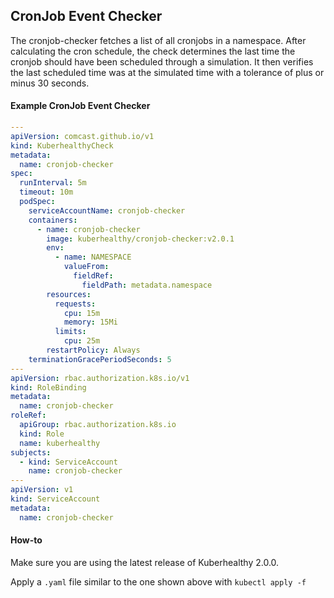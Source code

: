 ## CronJob Event Checker

The cronjob-checker fetches a list of all cronjobs in a namespace. After calculating the cron schedule, the check determines the last time the cronjob should have been scheduled through a simulation. It then verifies the last scheduled time was at the simulated time with a tolerance of plus or minus 30 seconds.

#### Example CronJob Event Checker

```yaml
---
apiVersion: comcast.github.io/v1
kind: KuberhealthyCheck
metadata:
  name: cronjob-checker
spec:
  runInterval: 5m
  timeout: 10m
  podSpec:
    serviceAccountName: cronjob-checker
    containers:
      - name: cronjob-checker
        image: kuberhealthy/cronjob-checker:v2.0.1
        env:
          - name: NAMESPACE
            valueFrom:
              fieldRef:
                fieldPath: metadata.namespace
        resources:
          requests:
            cpu: 15m
            memory: 15Mi
          limits:
            cpu: 25m
        restartPolicy: Always
    terminationGracePeriodSeconds: 5
---
apiVersion: rbac.authorization.k8s.io/v1
kind: RoleBinding
metadata:
  name: cronjob-checker
roleRef:
  apiGroup: rbac.authorization.k8s.io
  kind: Role
  name: kuberhealthy
subjects:
  - kind: ServiceAccount
    name: cronjob-checker
---
apiVersion: v1
kind: ServiceAccount
metadata:
  name: cronjob-checker
```

#### How-to

Make sure you are using the latest release of Kuberhealthy 2.0.0.

Apply a `.yaml` file similar to the one shown above with `kubectl apply -f`
